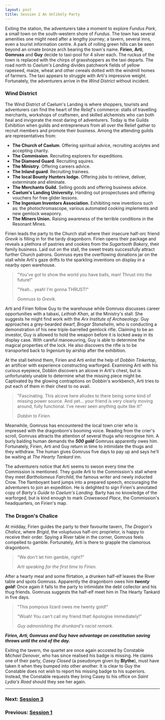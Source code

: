 ```yaml
---
layout: post
title: Session 2 An Unlikely Party
---
```


Exiting the station, the adventurers take a moment to explore *Fundus Park*, a small town on the south-western shore of *Fundus*. The town has several amenities one might need after a lengthy journey; a tavern, several inns, even a tourist information centre. A park of rolling green hills can be seen beyond an ornate bronze arch bearing the town's name. **Firien**, **Arti**, **Gomruss** and **Guy** decide to taxi-pool for 4 silver each. The ruckus of the town is replaced with the chirps of grasshoppers as the taxi departs. The road north to *Caelum's Landing* divides patchwork fields of yellow rapeseed, maize, wheat and other cereals dotted with the windmill homes of farmers. The taxi appears to struggle with Arti's impressive weight. Fortunately, the adventurers arrive in the *Wind District* without incident.

### Wind District

The Wind District of Caelum's Landing is where shoppers, tourists and adventurers can find the heart of the *Relief*'s commerce: stalls of travelling merchants, workshops of craftsmen, and skilled alchemists who can both heal and invigorate the most daring of adventurers. Today is the Guilds Exhibition when guilds and entrepreneurs from all over the Relief gather to recruit members and promote their business. Among the attending guilds are representatives from:

- **The Church of Caelum**. Offering spiritual advice, recruiting acolytes and accepting charity.
- **The Commission**. Recruiting explorers for expeditions.
- **The Diamond Guard**. Recruiting squires.
- **The Ministry**. Offering careers advice.
- **The Inland guard**. Recruiting trainees.
- **The local Bounty Hunters lodge.** Offering jobs to retrieve, deliver, exterminate and eliminate.
- **The Merchants Guild.** Selling goods and offering business advice.
- **Caelum's Landing University.** Handing out prospectuses and offering vouchers for free glider lessons.
- **The Ingenium Inventors Association.** Exhibiting new inventions such as: the photochromascope, various automated cooking implements and new gemlock weaponry.
- **The Miners Union.** Raising awareness of the terrible conditions in the Resonant Mines.

Firien leads the party to the Church stall where their insecure half-orc friend *Grevik* is filling in for the tardy dragonborn. Firien opens their package and reveals a plethora of pastries and cookies from the *Sugartooth Bakery*, their family business. Laid out on the stall, the sweet treats successfully attract further Church patrons. Gomruss eyes the overflowing donations jar on the stall while Arti's gaze drifts to the sparkling inventions on display in a nearby open warehouse.

> "You've got to show the world you have balls, man! Thrust into the future!"
>
> "Yeah... yeah! I'm gonna THRUST!"
>
> *Gomruss to Grevik.*

Arti and Firien follow Guy to the warehouse while Gomruss discusses career opportunities with a tabaxi, *Lethiah Khan*, at the Ministry's stall. She suggests he might find work with the *Arx Institute of Archaeology*. Guy approaches a grey-bearded dwarf, *Brogar Stonehelm*, who is conducting a demonstration of his new triple-barrelled gemlock rifle. Claiming to be an investor, Guy is allowed to hold the weapon before it is locked away in its display case. With careful manoeuvring, Guy is able to determine the magical properties of the lock. He also discovers the rifle is to be transported back to *Ingenium* by airship after the exhibition.

At the stall behind them, Firien and Arti enlist the help of *Dobbin Tinkertop*, an artificer with experience constructing warforged. Examining Arti with his curious eyepiece, Dobbin discovers an alcove in Arti's chest, but is unfortunately unable to determine what the missing piece might be. Captivated by the glowing contraptions on Dobbin's workbench, Arti tries to put each of them in their chest to no avail.

> "Fascinating. This alcove here alludes to there being some kind of missing power source. And yet... your friend is very clearly moving around, fully functional. I've never seen anything quite like it!"
>
> *Dobbin to Firien.*

Meanwhile, Gomruss has encountered the local town crier who is impressed with the dragonborn's booming voice. Reading from the crier's scroll, Gomruss attracts the attention of several thugs who recognise him. A burly balding human demands the ***500 gold*** Gomruss apparently owes him. Fortunately, Firien, Arti and Guy return in time to intimidate the thugs and they withdraw. The human gives Gomruss five days to pay up and says he'll be waiting at *The Hearty Tankard* inn.

The adventurers notice that Arti seems to swoon every time the Commission is mentioned. They guide Arti to the Commission's stall where they meet *Bartholomeus Fairchild*, the famous writer and newly inducted Crow. The flamboyant bard jumps into a prepared speech, encouraging the adventurers to join an expedition. He is delighted to sign Firien's annotated copy of *Barty's Guide to Caelum's Landing*. Barty has no knowledge of the warforged, but is kind enough to mark *Crowswood Place*, the Commission's headquarters, on Firien's map.

### The Dragon's Chalice

At midday, Firien guides the party to their favourite tavern, *The Dragon's Chalice*, where *Brigid*, the voluptuous half-orc proprietor, is happy to receive their order. Spying a River table in the corner, Gomruss feels compelled to gamble. Fortunately, Arti is there to grapple the clamorous dragonborn.

> "We don't let him gamble, right?"
>
> *Arti speaking for the first time to Firien.*

After a hearty meal and some flirtation, a drunken half-elf leaves the River table and spots Gomruss. Apparently the dragonborn owes him ***twenty gold***! Once again it falls to the party to intimidate the debt collector and his thug friends. Gomruss suggests the half-elf meet him in The Hearty Tankard in five days.

> "This pompous lizard owes me twenty gold!"
>
> "Woah! You can't call my friend that! Apologise immediately!"
>
> *Guy admonishing the drunkard's racist remark.*

***Firien, Arti, Gomruss and Guy have advantage on constitution saving throws until the end of the day.***

Exiting the tavern, the quartet are once again accosted by Constable *Michael Denover*, who has since realised his badge is missing. He claims one of their party, *Casey Closed* (a pseudonym given by **Blythe**), must have taken it when they bumped into other another. It is clear to Guy the Constable does not wish to report his missing badge to his superiors. Instead, the Constable requests they bring Casey to his office on *Saint Lydia's Road* should they see her again.

---

### **Next: [Session 3](session-3)**
### **Previous: [Session 1](session-1)**
